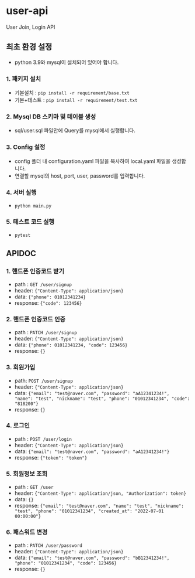 # user-api
User Join, Login API

## 최초 환경 설정
 - python 3.9와 mysql이 설치되어 있어야 합니다.

### 1. 패키지 설치
 - 기본설치 : ```pip install -r requirement/base.txt```
 - 기본+테스트 : ```pip install -r requirement/test.txt```

### 2. Mysql DB 스키마 및 테이블 생성
 - sql/user.sql 파일안에  Query를 mysql에서 실행합니다.

### 3. Config 설정
  - config 폴더 내 configuration.yaml 파일을 복사하여 local.yaml 파일을 생성합니다.
  - 연결할 mysql의 host, port, user, password를 입력합니다.

### 4. 서버 실행
 - ```python main.py```

### 5. 테스트 코드 실행
 - ```pytest```


## APIDOC

### 1. 핸드폰 인증코드 받기
 - path : ```GET /user/signup```
 - header: ```{"Content-Type": application/json}```
 - data: ```{"phone": 01012341234}```
 - response: ```{"code": 123456}```

### 2. 핸드폰 인증코드 인증
 - path : ```PATCH /user/signup```
 - header: ```{"Content-Type": application/json}```
 - data: ```{"phone": 01012341234, "code": 123456}```
 - response: ```{}```

### 3. 회원가입
 - path: ```POST /user/signup```
 - header: ```{"Content-Type": application/json}```
 - data: ```{"email": "test@naver.com", "password": "aA12341234!", "name": "test", "nickname": "test", "phone": "01012341234", "code": "818200"}```
 - response: ```{}```

### 4. 로그인
 - path : ```POST /user/login```
 - header: ```{"Content-Type": application/json}```
 - data: ```{"email": "test@naver.com", "password": "aA12341234!"}```
 - response: ```{"token": "token"}```

### 5. 회원정보 조회
 - path : ```GET /user```
 - header: ```{"Content-Type": application/json, "Authorization": token}```
 - data: ```{}```
 - response: ```{"email": "test@naver.com", "name": "test", "nickname": "test", "phone": "01012341234", "created_at": "2022-07-01 00:00:00"}```


### 6. 패스워드 변경
 - path : ```PATCH /user/password```
 - header: ```{"Content-Type": application/json}```
 - data: ```{"email": "test@naver.com", "password": "bB12341234!", "phone": "01012341234", "code": 123456}```
 - response: ```{}```
